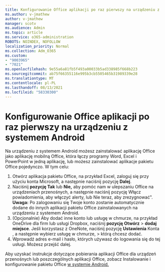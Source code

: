 ```yaml
---
title: Konfigurowanie Office aplikacji po raz pierwszy na urządzeniu z systemem Android
ms.author: v-jmathew
author: v-jmathew
manager: scotv
ms.audience: Admin
ms.topic: article
ms.service: o365-administration
ROBOTS: NOINDEX, NOFOLLOW
localization_priority: Normal
ms.collection: Adm_O365
ms.custom:
- "9003965"
- "7021"
ms.openlocfilehash: 9e55a6a81fb5f493a00033b5ad338985f668b223
ms.sourcegitcommit: ab75f66355116e995b3cb5505465b31989339e28
ms.translationtype: MT
ms.contentlocale: pl-PL
ms.lasthandoff: 08/13/2021
ms.locfileid: "58330300"
---
```

# <a name="set-up-office-apps-for-the-first-time-on-an-android-device"></a>Konfigurowanie Office aplikacji po raz pierwszy na urządzeniu z systemem Android

Na urządzeniu z systemem Android możesz zainstalować aplikację Office jako aplikację mobilną Office, która łączy programy Word, Excel i PowerPoint w jedną aplikację, lub możesz zainstalować aplikacje pakietu Office pojedynczo. W tym celu:

1. Otwórz aplikacja pakietu Office, na przykład Excel, zaloguj się przy użyciu konta Microsoft, a następnie naciśnij pozycję **Dalej**.
2. Naciśnij **pozycję Tak** lub **Nie,** aby pomóc nam w  ulepszaniu Office na urządzeniach przenośnych, a następnie naciśnij pozycję Włącz powiadomienia, aby włączyć alerty,  lub Nie teraz, aby zrezygnować".
    **Uwaga:** Po zalogowaniu się Twoje konto zostanie automatycznie dodane do innych aplikacji pakietu Office zainstalowanych na urządzeniu z systemem Android.
3. (Opcjonalnie) Aby dodać inne konto lub usługę w chmurze, na przykład OneDrive dla firm lub usługi Dropbox, naciśnij **pozycję Otwórz**  >  **dodaj miejsce**. Jeśli korzystasz z OneNote, naciśnij pozycję **Ustawienia** Konta , a następnie wybierz usługę w chmurze,  >  którą chcesz dodać.
4. Wprowadź adres e-mail i hasło, których używasz do logowania się do tej usługi. Możesz przejść dalej.

Aby uzyskać instrukcje dotyczące pobierania aplikacji Office dla urządzeń przenośnych lub poszczególnych aplikacji Office, zobacz Instalowanie i konfigurowanie pakietu Office [w systemie Android.](https://go.microsoft.com/fwlink/?linkid=2135287)
